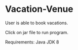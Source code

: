 # Vacation-Venue

User is able to book vacations.

Click on jar file to run program.

Requirements:
    Java JDK 8
